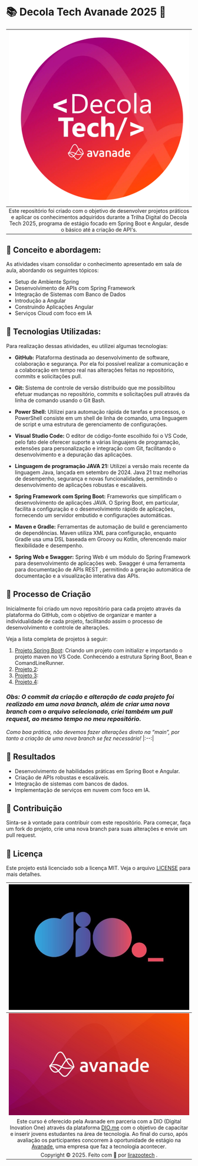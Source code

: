 # 📚 Decola Tech Avanade 2025 🚀

| [![Decola Tech](/assets/img/logo_programa_decola_tech.png)](https://web.dio.me/track/decola-tech-2025) |
|:--:|
| Este repositório foi criado com o objetivo de desenvolver projetos práticos e aplicar os conhecimentos adquiridos durante a Trilha Digital do Decola Tech 2025, programa de estágio focado em Spring Boot e Angular, desde o básico até a criação de API's. |

## 🎯 Conceito e abordagem:

As atividades visam consolidar o conhecimento apresentado em sala de aula, abordando os seguintes tópicos:

- Setup de Ambiente Spring
- Desenvolvimento de APIs com Spring Framework
- Integração de Sistemas com Banco de Dados
- Introdução a Angular
- Construindo Aplicações Angular
- Serviços Cloud com foco em IA

## 🤖 Tecnologias Utilizadas:

Para realização dessas atividades, eu utilizei algumas tecnologias:

- **GitHub:** Plataforma destinada ao desenvolvimento de software, colaboração e segurança. Por ela foi possível realizar a comunicação e a colaboração em tempo real nas alterações feitas no repositório, commits e solicitações pull.

- **Git:** Sistema de controle de versão distribuído que me possibilitou efetuar mudanças no repositório, commits e solicitações pull através da linha de comando usando o Git Bash.

- **Power Shell:** Utilizei para automação rápida de tarefas e processos, o PowerShell consiste em um shell de linha de comando, uma linguagem de script e uma estrutura de gerenciamento de configurações.

- **Visual Studio Code:** O editor de código-fonte escolhido foi o VS Code, pelo fato dele oferecer suporte a várias linguajens de programação, extensões para personalização e integração com Git, facilitando o desenvolvimento e a depuração das aplicações.

- **Linguagem de programação JAVA 21:** Utilizei a versão mais recente da linguagem Java, lançada em setembro de 2024. Java 21 traz melhorias de desempenho, segurança e novas funcionalidades, permitindo o desenvolvimento de aplicações robustas e escaláveis.

- **Spring Framework com Spring Boot:** Frameworks que simplificam o desenvolvimento de aplicações JAVA. O Spring Boot, em particular, facilita a configuração e o desenvolvimento rápido de aplicações, fornecendo um servidor embutido e configurações automáticas. 

- **Maven e Gradle:** Ferramentas de automação de build e gerenciamento de dependências. Maven utiliza XML para configuração, enquanto Gradle usa uma DSL baseada em Groovy ou Kotlin, oferencendo maior flexibilidade e desempenho.

- **Spring Web e Swagger:** Spring Web é um módulo do Spring Framework para desenvolvimento de aplicações web. Swagger é uma ferramenta para documentação de APIs REST , permitindo a geração automática de documentação e a visualização interativa das APIs.

## 🧐 Processo de Criação

Inicialmente foi criado um novo repositório para cada projeto através da plataforma do GitHub, com o objetivo de organizar e manter a individualidade de cada projeto, facilitando assim o processo de desenvolvimento e controle de alterações.

Veja a lista completa de projetos à seguir:

1. <a href="https://github.com/lirazootech/Projeto_SpringBoot/tree/main" target="_blank">Projeto Spring Boot</a>: Criando um projeto com initializr e importando o projeto maven no VS Code. Conhecendo a estrutura Spring Boot, Bean e ComandLineRunner.
2. <a href="" target="_blank">Projeto 2</a>:
3. <a href="" target="_blank">Projeto 3</a>:
4. <a href="" target="_blank">Projeto 4</a>:

### *Obs: O commit da criação e alteração de cada projeto foi realizado em uma nova branch, além de criar uma nova branch com o arquivo selecionado, criei também um pull request, ao mesmo tempo no meu repositório.*

*Como boa prática, não devemos fazer alterações direto na “main”, por tanto a criação de uma nova branch se fez necessário!*
|:--:|

## 🚀 Resultados

- Desenvolvimento de habilidades práticas em Spring Boot e Angular.
- Criação de APIs robustas e escaláveis.
- Integração de sistemas com bancos de dados.
- Implementação de serviços em nuvem com foco em IA.

## 🔧 Contribuição
Sinta-se à vontade para contribuir com este repositório. Para começar, faça um fork do projeto, crie uma nova branch para suas alterações e envie um pull request.

## 📜 Licença
Este projeto está licenciado sob a licença MIT. Veja o arquivo <a href="https://github.com/lirazootech/DecolaTechAvanade2025/blob/main/LICENSE" target="_blank">LICENSE</a> para mais detalhes.


| [![DIO](/assets/img/logo_empresa_DIO.png)](https://web.dio.me/) |
|:--:|
| [![Avanade](/assets/img/logo_empresa_avanade.png)](https://www.avanade.com/pt-br) |
| Este curso é oferecido pela Avanade em parceria com a DIO (Digital Inovation One) através da plataforma <a href="https://web.dio.me/" target="_blank">DIO.me</a> com o objetivo de capacitar e inserir jovens estudantes na área de tecnologia. Ao final do curso, após avaliação os participantes concorrem à oportunidade de estágio na <a href="https://www.avanade.com/pt-br" target="_blank">Avanade</a>, uma empresa que faz a tecnologia acontecer. |
| Copyright © 2025. Feito com 🧡 por <a href="https://github.com/lirazootech/" target="_blank">lirazootech</a> . |
